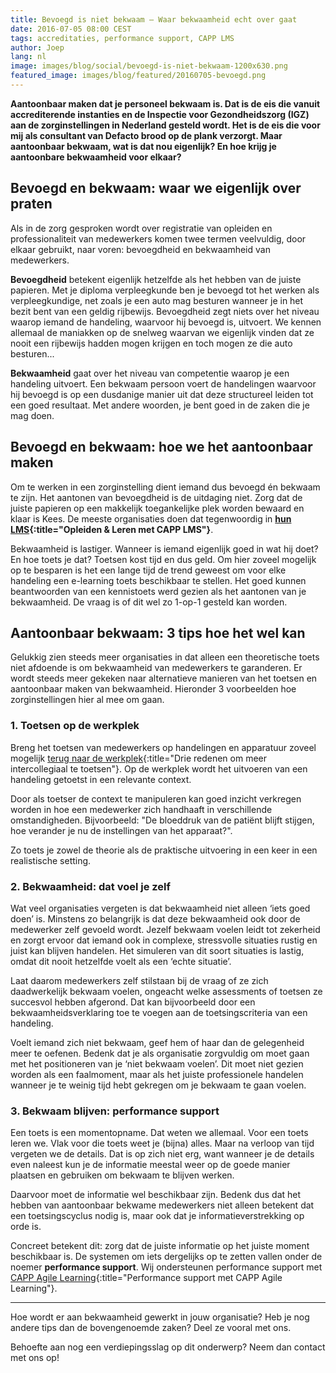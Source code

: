 ```yaml
---
title: Bevoegd is niet bekwaam – Waar bekwaamheid echt over gaat
date: 2016-07-05 08:00 CEST
tags: accreditaties, performance support, CAPP LMS
author: Joep
lang: nl
image: images/blog/social/bevoegd-is-niet-bekwaam-1200x630.png
featured_image: images/blog/featured/20160705-bevoegd.png
---
```


__Aantoonbaar maken dat je personeel bekwaam is. Dat is de eis die vanuit accrediterende instanties en de Inspectie voor Gezondheidszorg (IGZ) aan de zorginstellingen in Nederland gesteld wordt. Het is de eis die voor mij als consultant van Defacto brood op de plank verzorgt. Maar aantoonbaar bekwaam, wat is dat nou eigenlijk? En hoe krijg je aantoonbare bekwaamheid voor elkaar?__

## Bevoegd en bekwaam: waar we eigenlijk over praten

Als in de zorg gesproken wordt over registratie van opleiden en professionaliteit van medewerkers komen twee termen veelvuldig, door elkaar gebruikt, naar voren: bevoegdheid en bekwaamheid van medewerkers.

__Bevoegdheid__ betekent eigenlijk hetzelfde als het hebben van de juiste papieren. Met je diploma verpleegkunde ben je bevoegd tot het werken als verpleegkundige, net zoals je een auto mag besturen wanneer je in het bezit bent van een geldig rijbewijs. Bevoegdheid zegt niets over het niveau waarop iemand de handeling, waarvoor hij bevoegd is, uitvoert. We kennen allemaal de maniakken op de snelweg waarvan we eigenlijk vinden dat ze nooit een rijbewijs hadden mogen krijgen en toch mogen ze die auto besturen...

__Bekwaamheid__ gaat over het niveau van competentie waarop je een handeling uitvoert. Een bekwaam persoon voert de handelingen waarvoor hij bevoegd is op een dusdanige manier uit dat deze structureel leiden tot een goed resultaat. Met andere woorden, je bent goed in de zaken die je mag doen.

## Bevoegd en bekwaam: hoe we het aantoonbaar maken

Om te werken in een zorginstelling dient iemand dus bevoegd én bekwaam te zijn. Het aantonen van bevoegdheid is de uitdaging niet. Zorg dat de juiste papieren op een makkelijk toegankelijke plek worden bewaard en klaar is Kees. De meeste organisaties doen dat tegenwoordig in __[hun LMS](/capp-learning/){:title="Opleiden & Leren met CAPP LMS"}__.

Bekwaamheid is lastiger. Wanneer is iemand eigenlijk goed in wat hij doet? En hoe toets je dat? Toetsen kost tijd en dus geld. Om hier zoveel mogelijk op te besparen is het een lange tijd de trend geweest om voor elke handeling een e-learning toets beschikbaar te stellen. Het goed kunnen beantwoorden van een kennistoets werd gezien als het aantonen van je bekwaamheid. De vraag is of dit wel zo 1-op-1 gesteld kan worden.

## Aantoonbaar bekwaam: 3 tips hoe het wel kan

Gelukkig zien steeds meer organisaties in dat alleen een theoretische toets niet afdoende is om bekwaamheid van medewerkers te garanderen. Er wordt steeds meer gekeken naar alternatieve manieren van het toetsen en aantoonbaar maken van bekwaamheid. Hieronder 3 voorbeelden hoe zorginstellingen hier al mee om gaan.

### 1. Toetsen op de werkplek

Breng het toetsen van medewerkers op handelingen en apparatuur zoveel mogelijk [terug naar de werkplek](/blog/drie-redenen-om-meer-intercollegiaal-te-toetsen/){:title="Drie redenen om meer intercollegiaal te toetsen"}. Op de werkplek wordt het uitvoeren van een handeling getoetst in een relevante context.

Door als toetser de context te manipuleren kan goed inzicht verkregen worden in hoe een medewerker zich handhaaft in verschillende omstandigheden. Bijvoorbeeld: "De bloeddruk van de patiënt blijft stijgen, hoe verander je nu de instellingen van het apparaat?".

Zo toets je zowel de theorie als de praktische uitvoering in een keer in een realistische setting.

### 2. Bekwaamheid: dat voel je zelf

Wat veel organisaties vergeten is dat bekwaamheid niet alleen ‘iets goed doen’ is. Minstens zo belangrijk is dat deze bekwaamheid ook door de medewerker zelf gevoeld wordt. Jezelf bekwaam voelen leidt tot zekerheid en zorgt ervoor dat iemand ook in complexe, stressvolle situaties rustig en juist kan blijven handelen. Het simuleren van dit soort situaties is lastig, omdat dit nooit hetzelfde voelt als een ‘echte situatie’.

Laat daarom medewerkers zelf stilstaan bij de vraag of ze zich daadwerkelijk bekwaam voelen, ongeacht welke assessments of toetsen ze succesvol hebben afgerond. Dat kan bijvoorbeeld door een bekwaamheidsverklaring toe te voegen aan de toetsingscriteria van een handeling.

Voelt iemand zich niet bekwaam, geef hem of haar dan de gelegenheid meer te oefenen. Bedenk dat je als organisatie zorgvuldig om moet gaan met het positioneren van je ‘niet bekwaam voelen’. Dit moet niet gezien worden als een faalmoment, maar als het juiste professionele handelen wanneer je te weinig tijd hebt gekregen om je bekwaam te gaan voelen.

### 3. Bekwaam blijven: performance support

Een toets is een momentopname. Dat weten we allemaal. Voor een toets leren we. Vlak voor die toets weet je (bijna) alles. Maar na verloop van tijd vergeten we de details. Dat is op zich niet erg, want wanneer je de details even naleest kun je de informatie meestal weer op de goede manier plaatsen en gebruiken om bekwaam te blijven werken.

Daarvoor moet de informatie wel beschikbaar zijn. Bedenk dus dat het hebben van aantoonbaar bekwame medewerkers niet alleen betekent dat een toetsingscyclus nodig is, maar ook dat je informatieverstrekking op orde is.

Concreet betekent dit: zorg dat de juiste informatie op het juiste moment beschikbaar is. De systemen om iets dergelijks op te zetten vallen onder de noemer __performance support__. Wij ondersteunen performance support met [CAPP Agile Learning](/capp-agile-learning/){:title="Performance support met CAPP Agile Learning"}.

---

Hoe wordt er aan bekwaamheid gewerkt in jouw organisatie? Heb je nog andere tips dan de bovengenoemde zaken? Deel ze vooral met ons.

Behoefte aan nog een verdiepingsslag op dit onderwerp? Neem dan contact met ons op!

